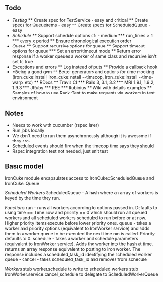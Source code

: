 Todo
----

* *Testing*
** Create spec for TestService - easy and critical
** Create specs for QueueItems - easy
** Create specs for ScheduledQueue - easy
* *Schedule*
** Support schedule options of: - medium
*** run_times > 1
*** every x period
** Ensure chronological execution order
* *Queue*
** Support recursive options for queue
** Support timeout options for queue
*** Set an error/timeout mode
** Return error response if a worker queues a worker of same class and recursive isn't set to true
* Exceptions and errors
** Log instead of puts
** Provide a callback hook
* *Being a good gem
** Better generators and options for time mocking (iron_cuke:install, iron_cuke:install --timecop, iron_cuke:install --time-warp, etc)
** RDocs
** Travis CI
*** Rails 3, 3.1, 3.2
*** MRI 1.9.1, 1.9.2, 1.9.3
*** JRuby
*** REE
*** Rubinius
** Wiki with details examples
** Samples of how to use Rack::Test to make requests via workers in test environment 




Notes
-----

* Needs to work with cucumber (rspec later)
* Run jobs locally
* We don't need to run them asynchronously although it is awesome if they are.
* Scheduled events should fire when the timecop time says they should
* Rspec integration test not needed, just unit test

Basic model
-----------

IronCuke module encapsulates access to IronCuke::ScheduledQueue and IronCuke::Queue

*Scheduled Workers*
ScheduledQueue - A hash where an array of workers is keyed by the time they run.

*Functions*
run - runs all workers according to options passed in. Defaults to using time == Time.now and priority == 0 which should run all queued workers and all scheduled workers scheduled to run before or at now. Higher priority items execute before lower priority ones.
queue - takes a worker and priority options (equivalent to IronWorker service) and adds them to a worker queue to be executed the next time run is called. Priority defaults to 0.
schedule - takes a worker and schedule parameters (equivalent to IronWorker service). Adds the worker into the hash at time. returns an array response equivalent to posting to iron worker. The response includes a scheduled_task_id identifying the scheduled worker
queue - 
cancel - takes scheduled_task_id and removes from schedule

*Workers*
stub worker.schedule to write to scheduled workers
stub IronWorker.service.cancel_schedule to delegate to ScheduledWorkerQueue
